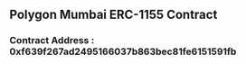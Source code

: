 ## Polygon Mumbai ERC-1155 Contract

### Contract Address : 0xf639f267ad2495166037b863bec81fe6151591fb
